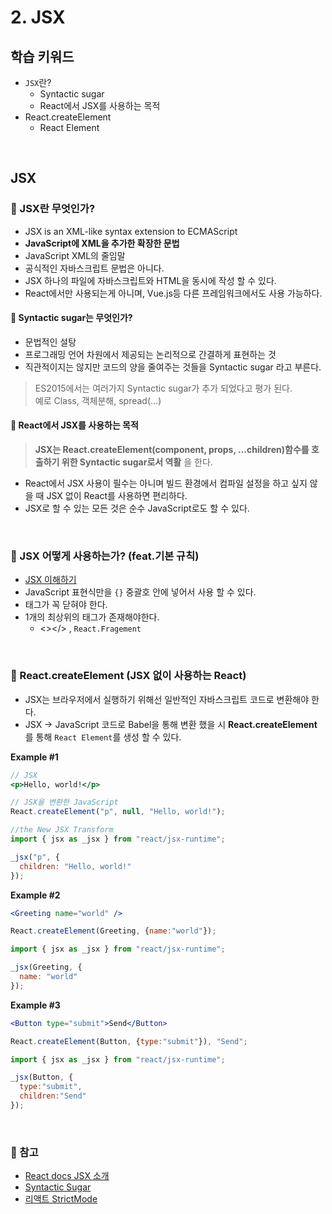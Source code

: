 # 2. JSX

## 학습 키워드

- `JSX`란?
  - Syntactic sugar
  - React에서 JSX를 사용하는 목적
- React.createElement
  - React Element

<br/>

## JSX

### 📖 JSX란 무엇인가?

- JSX is an XML-like syntax extension to ECMAScript
- __JavaScript에 XML을 추가한 확장한 문법__
- JavaScript XML의 줄임말
- 공식적인 자바스크립트 문법은 아니다.
- JSX 하나의 파일에 자바스크립트와 HTML을 동시에 작성 할 수 있다.
- React에서만 사용되는게 아니며, Vue.js등 다른 프레임워크에서도 사용 가능하다.

#### 📖 Syntactic sugar는 무엇인가?

- 문법적인 설탕
- 프로그래밍 언어 차원에서 제공되는 논리적으로 간결하게 표현하는 것
- 직관적이지는 않지만 코드의 양을 줄여주는 것들을  Syntactic sugar 라고 부른다.

> ES2015에서는 여러가지 Syntactic sugar가 추가 되었다고 평가 된다.<br/>
예로 Class, 객체분해, spread(...)

#### 📌 React에서 JSX를 사용하는 목적
>
> __JSX는 React.createElement(component, props, ...children)함수를 호출하기 위한 Syntactic sugar로서 역활__ 을 한다.

- React에서 JSX 사용이 필수는 아니며 빌드 환경에서 컴파일 설정을 하고 싶지 않을 때 JSX 없이 React를 사용하면 편리하다.  
- JSX로 할 수 있는 모든 것은 순수 JavaScript로도 할 수 있다.

<br/>

### 🤖 JSX 어떻게 사용하는가? (feat.기본 규칙)

- [JSX 이해하기](https://ko.legacy.reactjs.org/docs/jsx-in-depth.html)
- JavaScript 표현식만을 `{}` 중괄호 안에 넣어서 사용 할 수 있다.
- 태그가 꼭 닫혀야 한다. <Img />
- 1개의 최상위의 태그가 존재해야한다.
  - <></> , `React.Fragement`

<br/>

### 🔄  React.createElement (JSX 없이 사용하는 React)

- JSX는 브라우저에서 실행하기 위해선 일반적인 자바스크립트 코드로 변환해야 한다.
- JSX → JavaScript 코드로 Babel을 통해 변환 했을 시 __React.createElement__ 를 통해 `React Element`를 생성 할 수 있다.

__Example #1__

```jsx
// JSX
<p>Hello, world!</p>
```

```JavaScript
// JSX을 변환한 JavaScript
React.createElement("p", null, "Hello, world!");
```

```JavaScript
//the New JSX Transform
import { jsx as _jsx } from "react/jsx-runtime";

_jsx("p", {
  children: "Hello, world!"
});
```

__Example #2__

```jsx
<Greeting name="world" />
```

```JavaScript
React.createElement(Greeting, {name:"world"});
```

```JavaScript
import { jsx as _jsx } from "react/jsx-runtime";

_jsx(Greeting, {
  name: "world"
});
```

__Example #3__

```jsx
<Button type="submit">Send</Button>
```

```JavaScript
React.createElement(Button, {type:"submit"}), "Send";
```

```JavaScript
import { jsx as _jsx } from "react/jsx-runtime";

_jsx(Button, {
  type:"submit",
  children:"Send"
});
```

<br/>

### 🔗 참고

- [React docs JSX 소개](https://ko.legacy.reactjs.org/docs/introducing-jsx.html)
- [Syntactic Sugar](https://www.zerocho.com/category/JavaScript/post/5816c858ca15d50015d924ae)
- [리액트 StrictMode](https://jeonghwan-kim.github.io/2022/05/20/react-strict-mode)
